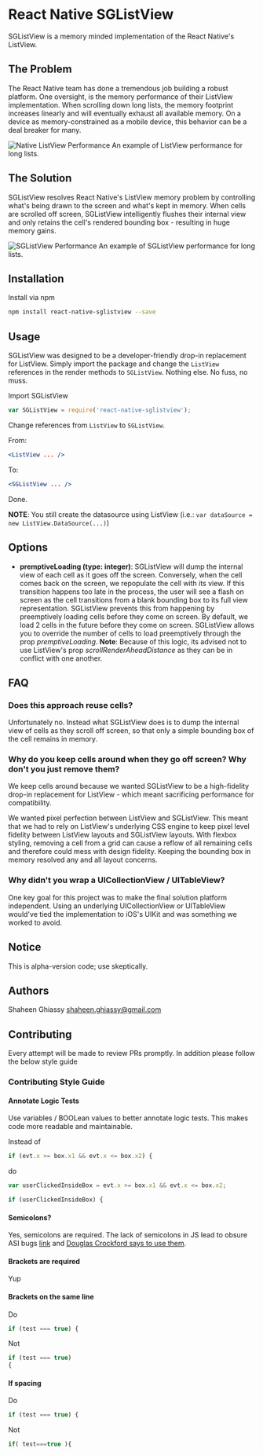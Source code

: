 # React Native SGListView

SGListView is a memory minded implementation of the React Native's ListView.

## The Problem

The React Native team has done a tremendous job building a robust platform. One oversight, is the memory performance of their ListView implementation. When scrolling down long lists, the memory footprint increases linearly and will eventually exhaust all available memory. On a device as memory-constrained as a mobile device, this behavior can be a deal breaker for many.

![Native ListView Performance](http://cl.ly/image/1E1Q2M2x1Y3F/Before.png)
An example of ListView performance for long lists.

## The Solution

SGListView resolves React Native's ListView memory problem by controlling what's being drawn to the screen and what's kept in memory. When cells are scrolled off screen, SGListView intelligently flushes their internal view and only retains the cell's rendered bounding box - resulting in huge memory gains.

![SGListView Performance](http://cl.ly/image/3e2y0a1C1n0K/After.png)
An example of SGListView performance for long lists.


## Installation

Install via npm

```bash
npm install react-native-sglistview --save
```

## Usage

SGListView was designed to be a developer-friendly drop-in replacement for ListView. Simply import the package and change the `ListView` references in the render methods to `SGListView`. Nothing else. No fuss, no muss.

Import SGListView

```js
var SGListView = require('react-native-sglistview');
```

Change references from `ListView` to `SGListView`.

From:
```jsx
<ListView ... />
```
To:
```jsx
<SGListView ... />
```

Done.

**NOTE**: You still create the datasource using ListView (i.e.: `var dataSource = new ListView.DataSource(...)`)

## Options

  * **premptiveLoading (type: integer)**: SGListView will dump the internal view of each cell as it goes off the screen. Conversely, when the cell comes back on the screen, we repopulate the cell with its view. If this transition happens too late in the process, the user will see a flash on screen as the cell transitions from a blank bounding box to its full view representation. SGListView prevents this from happening by preemptively loading cells before they come on screen. By default, we load 2 cells in the future before they come on screen. SGListView allows you to override the number of cells to load preemptively through the prop *premptiveLoading*. **Note**: Because of this logic, its advised not to use ListView's prop *scrollRenderAheadDistance* as they can be in conflict with one another.

## FAQ

### Does this approach reuse cells?

Unfortunately no. Instead what SGListView does is to dump the internal view of cells as they scroll off screen, so that only a simple bounding box of the cell remains in memory.

### Why do you keep cells around when they go off screen? Why don't you just remove them?

We keep cells around because we wanted SGListView to be a high-fidelity drop-in replacement for ListView - which meant sacrificing performance for compatibility.

We wanted pixel perfection between ListView and SGListView. This meant that we had to rely on ListView's underlying CSS engine to keep pixel level fidelity between ListView layouts and SGListView layouts. With flexbox styling, removing a cell from a grid can cause a reflow of all remaining cells and therefore could mess with design fidelity. Keeping the bounding box in memory resolved any and all layout concerns.

### Why didn't you wrap a UICollectionView / UITableView?

One key goal for this project was to make the final solution platform independent. Using an underlying UICollectionView or UITableView would've tied the implementation to iOS's UIKit and was something we worked to avoid.

## Notice

This is alpha-version code; use skeptically.

## Authors

Shaheen Ghiassy <shaheen.ghiassy@gmail.com>

## Contributing

Every attempt will be made to review PRs promptly. In addition please follow the below style guide

### Contributing Style Guide

#### Annotate Logic Tests

Use variables / BOOLean values to better annotate logic tests. This makes code more readable and maintainable.

Instead of

```js
if (evt.x >= box.x1 && evt.x <= box.x2) {
```

do

```js
var userClickedInsideBox = evt.x >= box.x1 && evt.x <= box.x2;

if (userClickedInsideBox) {
```

#### Semicolons?

Yes, semicolons are required. The lack of semicolons in JS lead to obsure ASI bugs [link](http://stackoverflow.com/questions/444080/do-you-recommend-using-semicolons-after-every-statement-in-javascript) and [Douglas Crockford says to use them](http://javascript.crockford.com/code.html).

#### Brackets are required

Yup

#### Brackets on the same line

Do

```js
if (test === true) {
```

Not

```js
if (test === true)
{
```

#### If spacing

Do

```js
if (test === true) {
```

Not

```js
if( test===true ){
```

